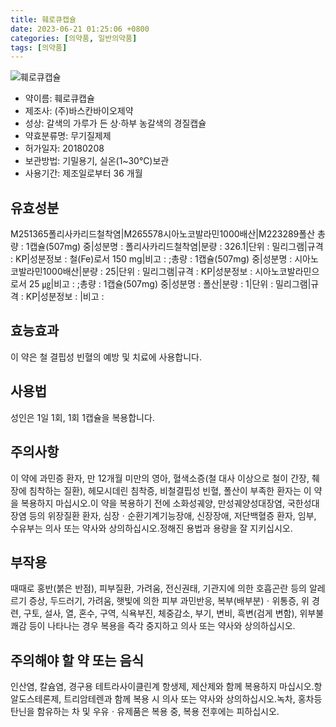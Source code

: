 ```yaml
---
title: 훼로큐캡슐
date: 2023-06-21 01:25:06 +0800
categories: [의약품, 일반의약품]
tags: [의약품]
---
```

![훼로큐캡슐](https://nedrug.mfds.go.kr/pbp/cmn/itemImageDownload/1Mcb1OgU-Dx)

- 약이름: 훼로큐캡슐
- 제조사: (주)바스칸바이오제약
- 성상: 갈색의 가루가 든 상·하부 농갈색의 경질캡슐
- 약효분류명: 무기질제제
- 허가일자: 20180208
- 보관방법: 기밀용기, 실온(1~30℃)보관
- 사용기간: 제조일로부터 36 개월
## 유효성분
M251365폴리사카리드철착염|M265578시아노코발라민1000배산|M223289폴산
총량 : 1캡슐(507mg) 중|성분명 : 폴리사카리드철착염|분량 : 326.1|단위 : 밀리그램|규격 : KP|성분정보 : 철(Fe)로서 150 mg|비고 : ;총량 : 1캡슐(507mg) 중|성분명 : 시아노코발라민1000배산|분량 : 25|단위 : 밀리그램|규격 : KP|성분정보 : 시아노코발라민으로서 25 ㎍|비고 : ;총량 : 1캡슐(507mg) 중|성분명 : 폴산|분량 : 1|단위 : 밀리그램|규격 : KP|성분정보 : |비고 :
## 효능효과
이 약은 철 결핍성 빈혈의 예방 및 치료에 사용합니다.
## 사용법
성인은 1일 1회, 1회 1캡슐을 복용합니다.
## 주의사항
이 약에 과민증 환자, 만 12개월 미만의 영아, 혈색소증(철 대사 이상으로 철이 간장, 췌장에 침착하는 질환), 헤모시데린 침착증, 비철결핍성 빈혈, 폴산이 부족한 환자는 이 약을 복용하지 마십시오.이 약을 복용하기 전에 소화성궤양, 만성궤양성대장염, 국한성대장염 등의 위장질환 환자, 심장ㆍ순환기계기능장애, 신장장애, 저단백혈증 환자, 임부, 수유부는 의사 또는 약사와 상의하십시오.정해진 용법과 용량을 잘 지키십시오.
## 부작용
때때로 홍반(붉은 반점), 피부질환, 가려움, 전신권태, 기관지에 의한 호흡곤란 등의 알레르기 증상, 두드러기, 가려움, 햇빛에 의한 피부 과민반응, 복부(배부분)ㆍ위통증, 위 경련, 구토, 설사, 열, 혼수, 구역, 식욕부진, 체중감소, 부기, 변비, 흑변(검게 변함), 위부불쾌감 등이 나타나는 경우 복용을 즉각 중지하고 의사 또는 약사와 상의하십시오.
## 주의해야 할 약 또는 음식
인산염, 칼슘염, 경구용 테트라사이클린계 항생제, 제산제와 함께 복용하지 마십시오.항알도스테론제, 트리암테렌과 함께 복용 시 의사 또는 약사와 상의하십시오.녹차, 홍차등 탄닌을 함유하는 차 및 우유ㆍ유제품은 복용 중, 복용 전후에는 피하십시오.
